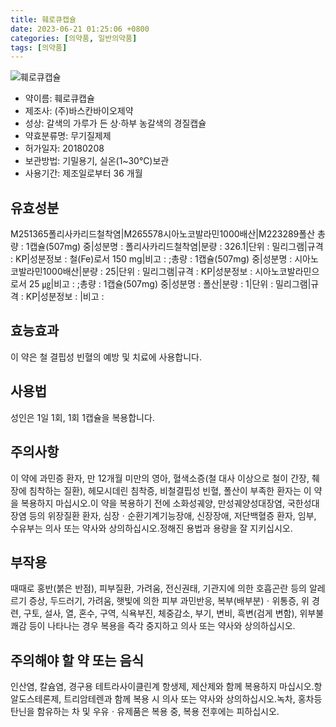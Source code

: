 ```yaml
---
title: 훼로큐캡슐
date: 2023-06-21 01:25:06 +0800
categories: [의약품, 일반의약품]
tags: [의약품]
---
```

![훼로큐캡슐](https://nedrug.mfds.go.kr/pbp/cmn/itemImageDownload/1Mcb1OgU-Dx)

- 약이름: 훼로큐캡슐
- 제조사: (주)바스칸바이오제약
- 성상: 갈색의 가루가 든 상·하부 농갈색의 경질캡슐
- 약효분류명: 무기질제제
- 허가일자: 20180208
- 보관방법: 기밀용기, 실온(1~30℃)보관
- 사용기간: 제조일로부터 36 개월
## 유효성분
M251365폴리사카리드철착염|M265578시아노코발라민1000배산|M223289폴산
총량 : 1캡슐(507mg) 중|성분명 : 폴리사카리드철착염|분량 : 326.1|단위 : 밀리그램|규격 : KP|성분정보 : 철(Fe)로서 150 mg|비고 : ;총량 : 1캡슐(507mg) 중|성분명 : 시아노코발라민1000배산|분량 : 25|단위 : 밀리그램|규격 : KP|성분정보 : 시아노코발라민으로서 25 ㎍|비고 : ;총량 : 1캡슐(507mg) 중|성분명 : 폴산|분량 : 1|단위 : 밀리그램|규격 : KP|성분정보 : |비고 :
## 효능효과
이 약은 철 결핍성 빈혈의 예방 및 치료에 사용합니다.
## 사용법
성인은 1일 1회, 1회 1캡슐을 복용합니다.
## 주의사항
이 약에 과민증 환자, 만 12개월 미만의 영아, 혈색소증(철 대사 이상으로 철이 간장, 췌장에 침착하는 질환), 헤모시데린 침착증, 비철결핍성 빈혈, 폴산이 부족한 환자는 이 약을 복용하지 마십시오.이 약을 복용하기 전에 소화성궤양, 만성궤양성대장염, 국한성대장염 등의 위장질환 환자, 심장ㆍ순환기계기능장애, 신장장애, 저단백혈증 환자, 임부, 수유부는 의사 또는 약사와 상의하십시오.정해진 용법과 용량을 잘 지키십시오.
## 부작용
때때로 홍반(붉은 반점), 피부질환, 가려움, 전신권태, 기관지에 의한 호흡곤란 등의 알레르기 증상, 두드러기, 가려움, 햇빛에 의한 피부 과민반응, 복부(배부분)ㆍ위통증, 위 경련, 구토, 설사, 열, 혼수, 구역, 식욕부진, 체중감소, 부기, 변비, 흑변(검게 변함), 위부불쾌감 등이 나타나는 경우 복용을 즉각 중지하고 의사 또는 약사와 상의하십시오.
## 주의해야 할 약 또는 음식
인산염, 칼슘염, 경구용 테트라사이클린계 항생제, 제산제와 함께 복용하지 마십시오.항알도스테론제, 트리암테렌과 함께 복용 시 의사 또는 약사와 상의하십시오.녹차, 홍차등 탄닌을 함유하는 차 및 우유ㆍ유제품은 복용 중, 복용 전후에는 피하십시오.
